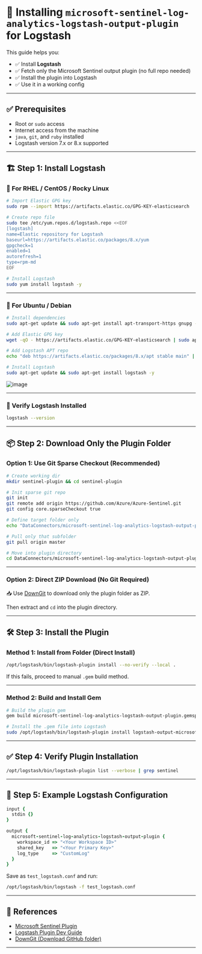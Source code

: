 # 🔧 Installing `microsoft-sentinel-log-analytics-logstash-output-plugin` for Logstash

This guide helps you:

* ✅ Install **Logstash**
* ✅ Fetch only the Microsoft Sentinel output plugin (no full repo needed)
* ✅ Install the plugin into Logstash
* ✅ Use it in a working config

---

## ✅ Prerequisites

* Root or `sudo` access
* Internet access from the machine
* `java`, `git`, and `ruby` installed
* Logstash version 7.x or 8.x supported

---

## 🏗 Step 1: Install Logstash

### 🔹 For RHEL / CentOS / Rocky Linux

```bash
# Import Elastic GPG key
sudo rpm --import https://artifacts.elastic.co/GPG-KEY-elasticsearch

# Create repo file
sudo tee /etc/yum.repos.d/logstash.repo <<EOF
[logstash]
name=Elastic repository for Logstash
baseurl=https://artifacts.elastic.co/packages/8.x/yum
gpgcheck=1
enabled=1
autorefresh=1
type=rpm-md
EOF

# Install Logstash
sudo yum install logstash -y
```

---

### 🔹 For Ubuntu / Debian

```bash
# Install dependencies
sudo apt-get update && sudo apt-get install apt-transport-https gnupg -y

# Add Elastic GPG key
wget -qO - https://artifacts.elastic.co/GPG-KEY-elasticsearch | sudo apt-key add -

# Add Logstash APT repo
echo "deb https://artifacts.elastic.co/packages/8.x/apt stable main" | sudo tee -a /etc/apt/sources.list.d/elastic-8.x.list

# Install Logstash
sudo apt-get update && sudo apt-get install logstash -y
```

![image](https://github.com/user-attachments/assets/b7ad2873-047e-47f0-b2dd-eb5845e2dfb1)

---

### 🔹 Verify Logstash Installed

```bash
logstash --version
```

---

## 📦 Step 2: Download Only the Plugin Folder

### Option 1: Use Git Sparse Checkout (Recommended)

```bash
# Create working dir
mkdir sentinel-plugin && cd sentinel-plugin

# Init sparse git repo
git init
git remote add origin https://github.com/Azure/Azure-Sentinel.git
git config core.sparseCheckout true

# Define target folder only
echo "DataConnectors/microsoft-sentinel-log-analytics-logstash-output-plugin" >> .git/info/sparse-checkout

# Pull only that subfolder
git pull origin master

# Move into plugin directory
cd DataConnectors/microsoft-sentinel-log-analytics-logstash-output-plugin
```

---

### Option 2: Direct ZIP Download (No Git Required)

📥 Use [DownGit](https://minhaskamal.github.io/DownGit/#/home?url=https://github.com/Azure/Azure-Sentinel/tree/master/DataConnectors/microsoft-sentinel-log-analytics-logstash-output-plugin) to download only the plugin folder as ZIP.

Then extract and `cd` into the plugin directory.

---

## 🛠 Step 3: Install the Plugin

### Method 1: Install from Folder (Direct Install)

```bash
/opt/logstash/bin/logstash-plugin install --no-verify --local .
```

If this fails, proceed to manual `.gem` build method.

---

### Method 2: Build and Install Gem

```bash
# Build the plugin gem
gem build microsoft-sentinel-log-analytics-logstash-output-plugin.gemspec

# Install the .gem file into Logstash
sudo /opt/logstash/bin/logstash-plugin install logstash-output-microsoft-sentinel-log-analytics-*.gem
```

---

## ✅ Step 4: Verify Plugin Installation

```bash
/opt/logstash/bin/logstash-plugin list --verbose | grep sentinel
```

---

## 📄 Step 5: Example Logstash Configuration

```ruby
input {
  stdin {}
}

output {
  microsoft-sentinel-log-analytics-logstash-output-plugin {
    workspace_id => "<Your Workspace ID>"
    shared_key   => "<Your Primary Key>"
    log_type     => "CustomLog"
  }
}
```

Save as `test_logstash.conf` and run:

```bash
/opt/logstash/bin/logstash -f test_logstash.conf
```

---

## 🔗 References

* [Microsoft Sentinel Plugin](https://github.com/Azure/Azure-Sentinel/tree/master/DataConnectors/microsoft-sentinel-log-analytics-logstash-output-plugin)
* [Logstash Plugin Dev Guide](https://www.elastic.co/guide/en/logstash/current/working-with-plugins.html)
* [DownGit (Download GitHub folder)](https://minhaskamal.github.io/DownGit/)

---
